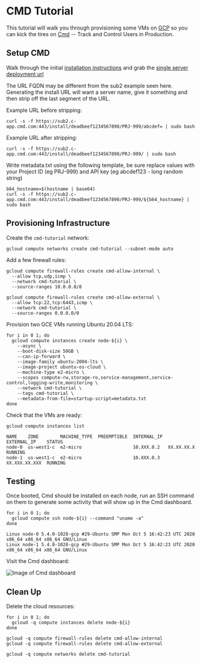 # CMD Tutorial

This tutorial will walk you through provisioning some VMs on [GCP](https://cloud.google.com) so you can kick the tires on [Cmd](https://cmd.com/) -- Track and Control Users in Production.

## Setup CMD

Walk through the initial [installation instructions](https://help.cmd.com/en/articles/3396542-initial-setup) and grab the [single server deployment url](https://help.cmd.com/en/articles/3396528-adding-a-new-server)

The URL FQDN may be different from the sub2 example seen here.
Generating the install URL will want a server name, give it something and then strip off the last segment of the URL.

Example URL before stripping:

```
curl -s -f https://sub2.c-app.cmd.com:443/install/deadbeef1234567890/PRJ-999/abcdef= | sudo bash
```

Example URL after stripping:
```
curl -s -f https://sub2.c-app.cmd.com:443/install/deadbeef1234567890/PRJ-999/ | sudo bash
```

Write metadata.txt using the following template, be sure replace values with your Project ID (eg PRJ-999) and API key (eg abcdef123 - long random string)
```
b64_hostname=$(hostname | base64)
curl -s -f https://sub2.c-app.cmd.com:443/install/deadbeef1234567890/PRJ-999/${b64_hostname} | sudo bash
```

## Provisioning Infrastructure

Create the `cmd-tutorial` network:

```
gcloud compute networks create cmd-tutorial --subnet-mode auto
```

Add a few firewall rules:

```
gcloud compute firewall-rules create cmd-allow-internal \
  --allow tcp,udp,icmp \
  --network cmd-tutorial \
  --source-ranges 10.0.0.0/8
```

```
gcloud compute firewall-rules create cmd-allow-external \
  --allow tcp:22,tcp:6443,icmp \
  --network cmd-tutorial \
  --source-ranges 0.0.0.0/0
```

Provision two GCE VMs running Ubuntu 20.04 LTS:

```
for i in 0 1; do
  gcloud compute instances create node-${i} \
    --async \
    --boot-disk-size 50GB \
    --can-ip-forward \
    --image-family ubuntu-2004-lts \
    --image-project ubuntu-os-cloud \
    --machine-type e2-micro \
    --scopes compute-rw,storage-ro,service-management,service-control,logging-write,monitoring \
    --network cmd-tutorial \
    --tags cmd-tutorial \
    --metadata-from-file=startup-script=metadata.txt
done
```

Check that the VMs are ready:

```
gcloud compute instances list
```
```
NAME    ZONE        MACHINE_TYPE  PREEMPTIBLE  INTERNAL_IP  EXTERNAL_IP    STATUS
node-0  us-west1-c  e2-micro                   10.XXX.0.2   XX.XX.XX.X     RUNNING
node-1  us-west1-c  e2-micro                   10.XXX.0.3   XX.XXX.XX.XXX  RUNNING
```

## Testing

Once booted, Cmd should be installed on each node, run an SSH command on them to generate some activity that will show up in the Cmd dashboard.

```
for i in 0 1; do
  gcloud compute ssh node-${i} --command "uname -a"
done
```

```
Linux node-0 5.4.0-1028-gcp #29-Ubuntu SMP Mon Oct 5 16:42:23 UTC 2020 x86_64 x86_64 x86_64 GNU/Linux
Linux node-1 5.4.0-1028-gcp #29-Ubuntu SMP Mon Oct 5 16:42:23 UTC 2020 x86_64 x86_64 x86_64 GNU/Linux
```

Visit the Cmd dashboard:

![Image of Cmd dashboard](cmd-dashboard.png)

## Clean Up

Delete the cloud resources:

```
for i in 0 1; do
  gcloud -q compute instances delete node-${i}
done
```

```
gcloud -q compute firewall-rules delete cmd-allow-internal
gcloud -q compute firewall-rules delete cmd-allow-external
```

```
gcloud -q compute networks delete cmd-tutorial
```

